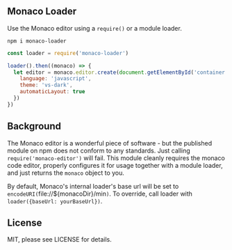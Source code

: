 ## Monaco Loader
Use the Monaco editor using a `require()` or a module loader.

```
npm i monaco-loader
```

```js
const loader = require('monaco-loader')

loader().then((monaco) => {
  let editor = monaco.editor.create(document.getElementById('container'), {
    language: 'javascript',
    theme: 'vs-dark',
    automaticLayout: true
  })
})
```

## Background
The Monaco editor is a wonderful piece of software - but the published module on npm does not conform to any standards. Just calling `require('monaco-editor')` will fail. This module cleanly requires the monaco code editor, properly configures it for usage together with a module loader, and just returns the `monaco` object to you.

By default, Monaco's internal loader's base url will be set to `encodeURI(`file://${monacoDir}/min`)`. To override, call loader with `loader({baseUrl: yourBaseUrl})`.

## License
MIT, please see LICENSE for details.
